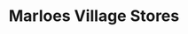 ---
title: "Marloes Village Stores"
url: /haverfordwest/marloes-village-stores/
shop: supermarket
---